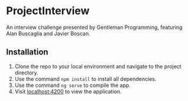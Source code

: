 # ProjectInterview

An interview challenge presented by Gentleman Programming, featuring Alan Buscaglia and Javier Boscan.

## Installation
1. Clone the repo to your local environment and navigate to the project directory.
2. Use the command `npm install` to install all dependencies.
3. Use the command `ng serve` to compile the app.
4. Visit [localhost:4200](http://localhost:4200/) to view the application.
